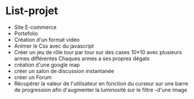 # List-projet
- Site E-commerce
- Portefolio
- Création d'un format vidéo
- Animer le Css avec du javascript
- Créer un jeu de rôle tour par tour sur des cases 10*10 avec plusieurs armes différentes Chaques armes a ses propres dégats
- création d'une google map
- créer un salon de discussion instantanée
- créer un Forum
- Récupérer la valeur de l'utilisateur en fonction du curseur sur une barre de progression afin d'augmenter la luminosité sur le filtre -d'une image
